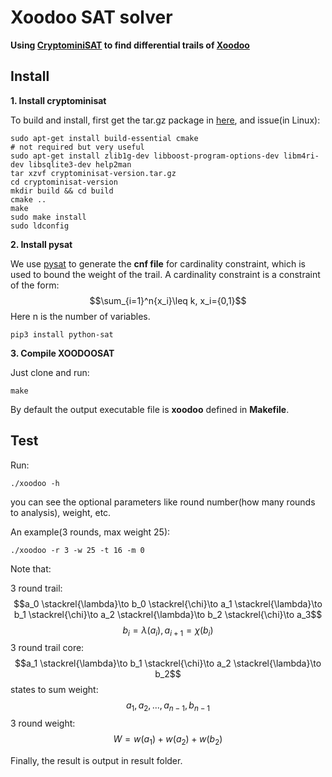 
# Xoodoo SAT solver

**Using [CryptominiSAT](https://github.com/msoos/cryptominisat/) to find differential trails of [Xoodoo](https://keccak.team/xoodoo.html)**

## Install

**1. Install cryptominisat**

To build and install, first get the tar.gz package in [here](https://github.com/msoos/cryptominisat/releases), and issue(in Linux):


```
sudo apt-get install build-essential cmake
# not required but very useful
sudo apt-get install zlib1g-dev libboost-program-options-dev libm4ri-dev libsqlite3-dev help2man
tar xzvf cryptominisat-version.tar.gz
cd cryptominisat-version
mkdir build && cd build
cmake ..
make
sudo make install
sudo ldconfig
```

**2. Install pysat**

We use [pysat](https://github.com/pysathq/pysat) to generate the **cnf file** for cardinality constraint, which is used to bound the weight of the trail.
A cardinality constraint is a constraint of the form: $$\sum_{i=1}^n{x_i}\leq k, x_i={0,1}$$ Here n is the number of variables.

```
pip3 install python-sat
```

**3. Compile XOODOOSAT**

Just clone and run:

```
make
```

By default the output executable file is **xoodoo** defined in **Makefile**.

## Test

Run:

```
./xoodoo -h
```
you can see the optional parameters like round number(how many rounds to analysis), weight, etc.

An example(3 rounds, max weight 25):
```
./xoodoo -r 3 -w 25 -t 16 -m 0
```

Note that:

3 round trail:
$$a_0 \stackrel{\lambda}\to b_0 \stackrel{\chi}\to a_1 \stackrel{\lambda}\to b_1 \stackrel{\chi}\to a_2 \stackrel{\lambda}\to b_2 \stackrel{\chi}\to a_3$$
$$b_i=\lambda(a_i), a_{i+1}=\chi(b_i)$$
3 round trail core:
$$a_1 \stackrel{\lambda}\to b_1 \stackrel{\chi}\to a_2 \stackrel{\lambda}\to b_2$$
states to sum weight:
$$a_1, a_2,..., a_{n-1}, b_{n-1}$$
3 round weight:
$$W = w(a_1)+w(a_2)+w(b_2)$$


Finally, the result is output in result folder.